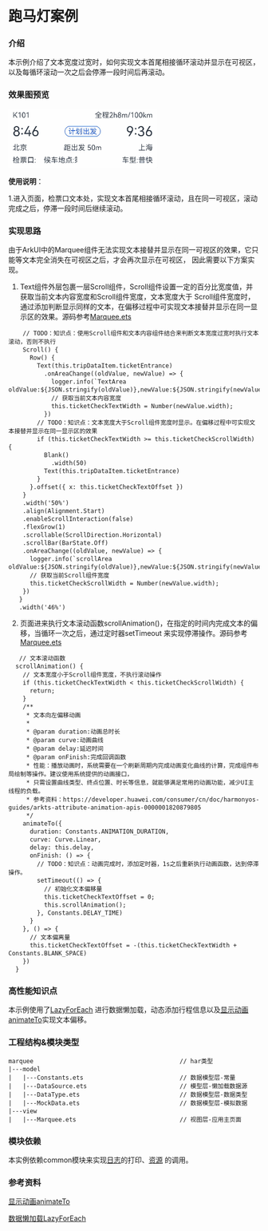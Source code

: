 # 跑马灯案例

### 介绍

本示例介绍了文本宽度过宽时，如何实现文本首尾相接循环滚动并显示在可视区，以及每循环滚动一次之后会停滞一段时间后再滚动。

### 效果图预览

![](../../product/entry/src/main/resources/base/media/marquee.gif) 

**使用说明**：

1.进入页面，检票口文本处，实现文本首尾相接循环滚动，且在同一可视区，滚动完成之后，停滞一段时间后继续滚动。

### 实现思路

由于ArkUI中的Marquee组件无法实现文本接替并显示在同一可视区的效果，它只能等文本完全消失在可视区之后，才会再次显示在可视区，
因此需要以下方案实现。

1. Text组件外层包裹一层Scroll组件，Scroll组件设置一定的百分比宽度值，并获取当前文本内容宽度和Scroll组件宽度，文本宽度大于
   Scroll组件宽度时，通过添加判断显示同样的文本，在偏移过程中可实现文本接替并显示在同一显示区的效果。源码参考[Marquee.ets](./src/main/ets/view/Marquee.ets)

```
    // TODO：知识点：使用Scroll组件和文本内容组件结合来判断文本宽度过宽时执行文本滚动，否则不执行
    Scroll() {
      Row() {
        Text(this.tripDataItem.ticketEntrance)
          .onAreaChange((oldValue, newValue) => {
            logger.info(`TextArea oldValue:${JSON.stringify(oldValue)},newValue:${JSON.stringify(newValue)}`);
            // 获取当前文本内容宽度
            this.ticketCheckTextWidth = Number(newValue.width);
          })
        // TODO：知识点：文本宽度大于Scroll组件宽度时显示。在偏移过程中可实现文本接替并显示在同一显示区的效果
        if (this.ticketCheckTextWidth >= this.ticketCheckScrollWidth) {
          Blank()
            .width(50)
          Text(this.tripDataItem.ticketEntrance)
        }
      }.offset({ x: this.ticketCheckTextOffset })
    }
    .width('50%')
    .align(Alignment.Start)
    .enableScrollInteraction(false)
    .flexGrow(1)
    .scrollable(ScrollDirection.Horizontal)
    .scrollBar(BarState.Off)
    .onAreaChange((oldValue, newValue) => {
      logger.info(`scrollArea oldValue:${JSON.stringify(oldValue)},newValue:${JSON.stringify(newValue)}`);
      // 获取当前Scroll组件宽度
      this.ticketCheckScrollWidth = Number(newValue.width);
    })
   }
   .width('46%')
```

2. 页面进来执行文本滚动函数scrollAnimation()，在指定的时间内完成文本的偏移，当循环一次之后，通过定时器setTimeout
   来实现停滞操作。源码参考[Marquee.ets](./src/main/ets/view/Marquee.ets)

```
   // 文本滚动函数
  scrollAnimation() {
    // 文本宽度小于Scroll组件宽度，不执行滚动操作
    if (this.ticketCheckTextWidth < this.ticketCheckScrollWidth) {
      return;
    }
    /**
     * 文本向左偏移动画
     *
     * @param duration:动画总时长
     * @param curve:动画曲线
     * @param delay:延迟时间
     * @param onFinish:完成回调函数
     * 性能：播放动画时，系统需要在一个刷新周期内完成动画变化曲线的计算，完成组件布局绘制等操作。建议使用系统提供的动画接口，
     * 只需设置曲线类型、终点位置、时长等信息，就能够满足常用的动画功能，减少UI主线程的负载。
     * 参考资料：https://developer.huawei.com/consumer/cn/doc/harmonyos-guides/arkts-attribute-animation-apis-0000001820879805
     */
    animateTo({
      duration: Constants.ANIMATION_DURATION,
      curve: Curve.Linear,
      delay: this.delay,
      onFinish: () => {
        // TODO：知识点：动画完成时，添加定时器，1s之后重新执行动画函数，达到停滞操作。
        setTimeout(() => {
          // 初始化文本偏移量
          this.ticketCheckTextOffset = 0;
          this.scrollAnimation();
        }, Constants.DELAY_TIME)
      }
    }, () => {
      // 文本偏离量
      this.ticketCheckTextOffset = -(this.ticketCheckTextWidth + Constants.BLANK_SPACE)
    })
  }
```
### 高性能知识点

本示例使用了[LazyForEach](https://developer.huawei.com/consumer/cn/doc/harmonyos-guides/arkts-rendering-control-lazyforeach-0000001820879609)
进行数据懒加载，动态添加行程信息以及[显示动画animateTo](https://developer.huawei.com/consumer/cn/doc/harmonyos-guides/arkts-attribute-animation-apis-0000001820879805)实现文本偏移。

### 工程结构&模块类型

```
marquee                                         // har类型
|---model
|   |---Constants.ets                           // 数据模型层-常量
|   |---DataSource.ets                          // 模型层-懒加载数据源
|   |---DataType.ets                            // 数据模型层-数据类型
|   |---MockData.ets                            // 数据模型层-模拟数据
|---view
|   |---Marquee.ets                             // 视图层-应用主页面
```

### 模块依赖

本实例依赖common模块来实现[日志](../../common/utils/src/main/ets/log/Logger.ets)的打印、[资源](../../common/utils/src/main/resources/base/element)
的调用。

### 参考资料

[显示动画animateTo](https://developer.huawei.com/consumer/cn/doc/harmonyos-guides/arkts-attribute-animation-apis-0000001820879805)

[数据懒加载LazyForEach](https://developer.huawei.com/consumer/cn/doc/harmonyos-guides/arkts-rendering-control-lazyforeach-0000001820879609)


